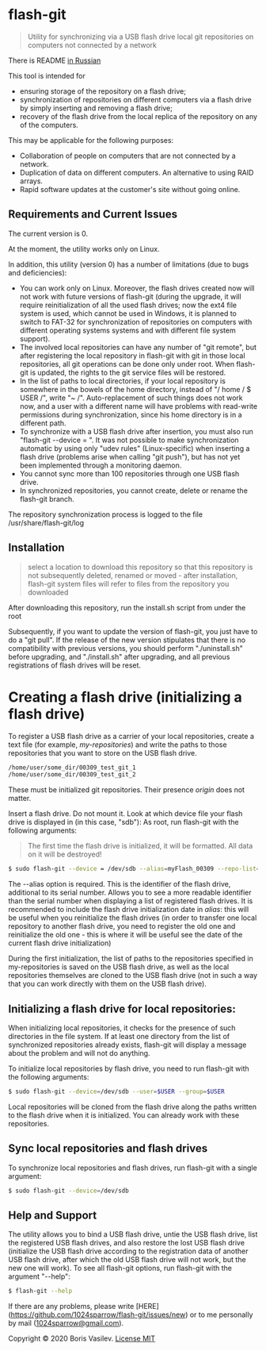 # flash-git
> Utility for synchronizing via a USB flash drive local git repositories on computers not connected by a network

There is README [in Russian](README-ru.md)

This tool is intended for
- ensuring storage of the repository on a flash drive;
- synchronization of repositories on different computers via a flash drive by simply inserting and removing a flash drive;
- recovery of the flash drive from the local replica of the repository on any of the computers.

This may be applicable for the following purposes:
- Collaboration of people on computers that are not connected by a network.
- Duplication of data on different computers. An alternative to using RAID arrays.
- Rapid software updates at the customer's site without going online.

## Requirements and Current Issues

The current version is 0.

At the moment, the utility works only on Linux.

In addition, this utility (version 0) has a number of limitations (due to bugs and deficiencies):
* You can work only on Linux. Moreover, the flash drives created now will not work with future versions of flash-git (during the upgrade, it will require reinitialization of all the used flash drives; now the ext4 file system is used, which cannot be used in Windows, it is planned to switch to FAT-32 for synchronization of repositories on computers with different operating systems systems and with different file system support).
* The involved local repositories can have any number of "git remote", but after registering the local repository in flash-git with git in those local repositories, all git operations can be done only under root. When flash-git is updated, the rights to the git service files will be restored.
* In the list of paths to local directories, if your local repository is somewhere in the bowels of the home directory, instead of "/ home / $ USER /", write "~ /". Auto-replacement of such things does not work now, and a user with a different name will have problems with read-write permissions during synchronization, since his home directory is in a different path.
* To synchronize with a USB flash drive after insertion, you must also run "flash-git --device = <FILE-DEVICE-USB Flash Drive>". It was not possible to make synchronization automatic by using only "udev rules" (Linux-specific) when inserting a flash drive (problems arise when calling "git push"), but has not yet been implemented through a monitoring daemon.
* You cannot sync more than 100 repositories through one USB flash drive.
* In synchronized repositories, you cannot create, delete or rename the flash-git branch.

The repository synchronization process is logged to the file /usr/share/flash-git/log

## Installation

> select a location to download this repository so that this repository is not subsequently deleted, renamed or moved - after installation, flash-git system files will refer to files from the repository you downloaded

After downloading this repository, run the install.sh script from under the root

Subsequently, if you want to update the version of flash-git, you just have to do a "git pull". If the release of the new version stipulates that there is no compatibility with previous versions, you should perform "./uninstall.sh" before upgrading, and "./install.sh" after upgrading, and all previous registrations of flash drives will be reset.

# Creating a flash drive (initializing a flash drive)

To register a USB flash drive as a carrier of your local repositories, create a text file (for example, *my-repositories*) and write the paths to those repositories that you want to store on the USB flash drive.
```bash
/home/user/some_dir/00309_test_git_1
/home/user/some_dir/00309_test_git_2
```
These must be initialized git repositories. Their presence *origin* does not matter.

Insert a flash drive. Do not mount it. Look at which device file your flash drive is displayed in (in this case, "sdb"):
As root, run flash-git with the following arguments:
> The first time the flash drive is initialized, it will be formatted. All data on it will be destroyed!
```bash
$ sudo flash-git --device = /dev/sdb --alias=myFlash_00309 --repo-list=my-repositories
```
The --alias option is required. This is the identifier of the flash drive, additional to its serial number. Allows you to see a more readable identifier than the serial number when displaying a list of registered flash drives. It is recommended to include the flash drive initialization date in *alias*: this will be useful when you reinitialize the flash drives (in order to transfer one local repository to another flash drive, you need to register the old one and reinitialize the old one - this is where it will be useful see the date of the current flash drive initialization)

During the first initialization, the list of paths to the repositories specified in my-repositories is saved on the USB flash drive, as well as the local repositories themselves are cloned to the USB flash drive (not in such a way that you can work directly with them on the USB flash drive).

## Initializing a flash drive for local repositories:

When initializing local repositories, it checks for the presence of such directories in the file system. If at least one directory from the list of synchronized repositories already exists, flash-git will display a message about the problem and will not do anything.

To initialize local repositories by flash drive, you need to run flash-git with the following arguments:
```bash
$ sudo flash-git --device=/dev/sdb --user=$USER --group=$USER
```
Local repositories will be cloned from the flash drive along the paths written to the flash drive when it is initialized.
You can already work with these repositories.

## Sync local repositories and flash drives

To synchronize local repositories and flash drives, run flash-git with a single argument:
```bash
$ sudo flash-git --device=/dev/sdb
```

## Help and Support

The utility allows you to bind a USB flash drive, untie the USB flash drive, list the registered USB flash drives, and also restore the lost USB flash drive (initialize the USB flash drive according to the registration data of another USB flash drive, after which the old USB flash drive will not work, but the new one will work).
To see all flash-git options, run flash-git with the argument "--help":
```bash
$ flash-git --help
```

If there are any problems, please write [HERE] (https://github.com/1024sparrow/flash-git/issues/new) or to me personally by mail (1024sparrow@gmail.com).

Copyright © 2020 Boris Vasilev. [License MIT](https://github.com/1024sparrow/flash-git/blob/master/LICENSE)
